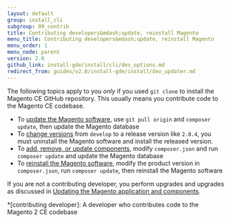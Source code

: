 ```yaml
---
layout: default
group: install_cli 
subgroup: 99_contrib
title: Contributing developers&mdash;update, reinstall Magento
menu_title: Contributing developers&mdash;update, reinstall Magento
menu_order: 1
menu_node: parent
version: 2.0
github_link: install-gde/install/cli/dev_options.md
redirect_from: guides/v2.0/install-gde/install/dev_updater.md
---
```


The following topics apply to you *only* if you used `git clone` to install the Magento CE GitHub repository. This usually means you contribute code to the Magento CE codebase.

*	To <a href="{{page.baseurl}}install-gde/install/cli/dev_update-magento.html">update the Magento software</a>, use `git pull origin` and `composer update`, then update the Magento database
*	To <a href="{{page.baseurl}}install-gde/install/cli/dev_downgrade.html">change versions</a> from `develop` to a release version like `2.0.4`, you must uninstall the Magento software and install the released version.
*	To <a href="{{page.baseurl}}install-gde/install/cli/dev_add-update.html">add, remove, or update components</a>, modify `composer.json` and run `composer update` and update the Magento database
*	To <a href="{{page.baseurl}}install-gde/install/cli/dev_reinstall.html">reinstall the Magento software</a>, modify the product version in `composer.json`, run `composer update`, then reinstall the Magento software

<div class="bs-callout bs-callout-info" id="info">
	<span class="glyphicon-class">
		<p>If you are not a contributing developer, you perform upgrades and upgrades as discussed in <a href="{{page.baseurl}}comp-mgr/bk-compman-upgrade-guide.html">Updating the Magento application and components</a>.</p> </span>
</div>

<!-- ABBREVIATIONS -->

*[contributing developer]: A developer who contributes code to the Magento 2 CE codebase
